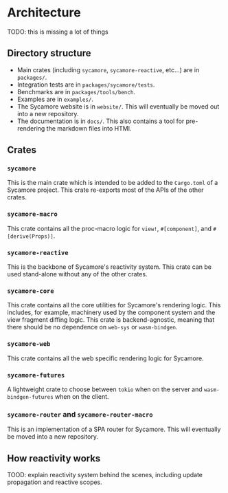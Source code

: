 # Architecture

TODO: this is missing a lot of things

## Directory structure

- Main crates (including `sycamore`, `sycamore-reactive`, etc...) are in `packages/`.
- Integration tests are in `packages/sycamore/tests`.
- Benchmarks are in `packages/tools/bench`.
- Examples are in `examples/`.
- The Sycamore website is in `website/`. This will eventually be moved out into a new repository.
- The documentation is in `docs/`. This also contains a tool for pre-rendering the markdown files into HTMl.

## Crates

### `sycamore`

This is the main crate which is intended to be added to the `Cargo.toml` of a Sycamore project. This crate re-exports most of the APIs of the other crates.

### `sycamore-macro`

This crate contains all the proc-macro logic for `view!`, `#[component]`, and `#[derive(Props)]`.

### `sycamore-reactive`

This is the backbone of Sycamore's reactivity system. This crate can be used stand-alone without any of the other crates.

### `sycamore-core`

This crate contains all the core utilities for Sycamore's rendering logic. This includes, for example, machinery used by the component system and the view fragment diffing logic.
This crate is backend-agnostic, meaning that there should be no dependence on `web-sys` or `wasm-bindgen`.

### `sycamore-web`

This crate contains all the web specific rendering logic for Sycamore.

### `sycamore-futures`

A lightweight crate to choose between `tokio` when on the server and `wasm-bindgen-futures` when on the client.

### `sycamore-router` and `sycamore-router-macro`

This is an implementation of a SPA router for Sycamore. This will eventually be moved into a new repository.

## How reactivity works

TOOD: explain reactivity system behind the scenes, including update propagation and reactive scopes.
